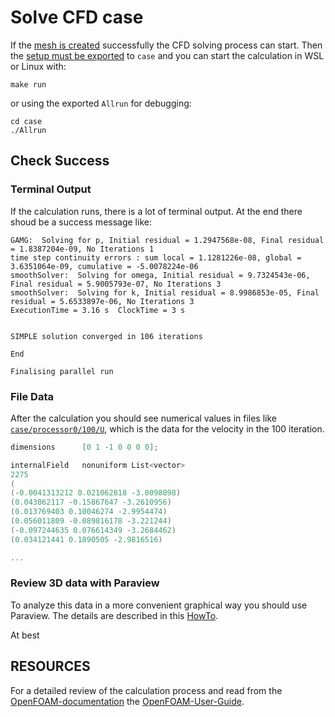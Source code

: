 Solve CFD case
======================================================================

If the [mesh is created](./calculate-mesh.md) successfully the CFD solving process can start. 
Then the [setup must be exported](../howtos/preprocessing-steps.md#export-to-case) to `case` and
you can start the calculation in WSL or Linux with: 

    make run

or using the exported `Allrun` for debugging:  

    cd case
    ./Allrun


Check Success
------------------------------------------------------------

### Terminal Output
If the calculation runs, there is a lot of terminal output. 
At the end there shoud be a success message like: 

~~~
GAMG:  Solving for p, Initial residual = 1.2947568e-08, Final residual = 1.8387204e-09, No Iterations 1
time step continuity errors : sum local = 1.1281226e-08, global = 3.6351064e-09, cumulative = -5.0078224e-06
smoothSolver:  Solving for omega, Initial residual = 9.7324543e-06, Final residual = 5.9005793e-07, No Iterations 3
smoothSolver:  Solving for k, Initial residual = 8.9986853e-05, Final residual = 5.6533897e-06, No Iterations 3
ExecutionTime = 3.16 s  ClockTime = 3 s


SIMPLE solution converged in 106 iterations

End

Finalising parallel run
~~~


### File Data
After the calculation you should see numerical values in files like [`case/processor0/100/U`](case/processor0/100/U), 
which is the data for the velocity in the 100 iteration.  

~~~c++
dimensions      [0 1 -1 0 0 0 0];

internalField   nonuniform List<vector> 
2275
(
(-0.0041313212 0.021062818 -3.0098098)
(0.043862117 -0.15867647 -3.2610956)
(0.013769403 0.10046274 -2.9954474)
(0.056011809 -0.089816178 -3.221244)
(-0.097244635 0.076614349 -3.2684462)
(0.034121441 0.1890505 -2.9816516)

...
~~~


### Review 3D data with Paraview
To analyze this data in a more convenient graphical way you should use Paraview. 
The details are described in this [HowTo](postprocessing-with-paraview.md). 

At best






RESOURCES
------------------------------------------------------------

For a detailed review of the calculation process and read from the [OpenFOAM-documentation] the [OpenFOAM-User-Guide]. 

[OpenFOAM-documentation]:   https://cfd.direct/openfoam/documentation/  
[OpenFOAM-User-Guide]:      https://cfd.direct/openfoam/user-guide/  
